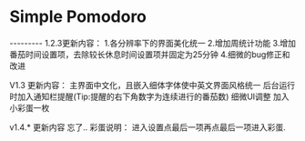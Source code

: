 <h1>Simple Pomodoro</h1>
---------
1.2.3更新内容：
	1.各分辨率下的界面美化统一
	2.增加周统计功能
	3.增加番茄时间设置项，去除较长休息时间设置项并固定为25分钟 
	4.细微的bug修正和改进

V1.3 更新内容：
	主界面中文化，且嵌入细体字体使中英文界面风格统一
	后台运行时加入通知栏提醒(Tip:提醒的右下角数字为连续进行的番茄数)
	细微UI调整
	加入小彩蛋一枚

v1.4.* 更新内容
	忘了..
彩蛋说明：
 进入设置点最后一项再点最后一项进入彩蛋.